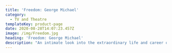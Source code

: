 ```yaml
---
title: 'Freedom: George Michael'
category:
  - TV and Theatre
templateKey: product-page
date: 2020-08-28T14:07:23.457Z
image: /img/Freedom.jpg
heading: 'Freedom: George Michael'
description: "An intimate look into the extraordinary life and career of the award-winning singer and songwriter. \t\t\t\t\t"
---
```



